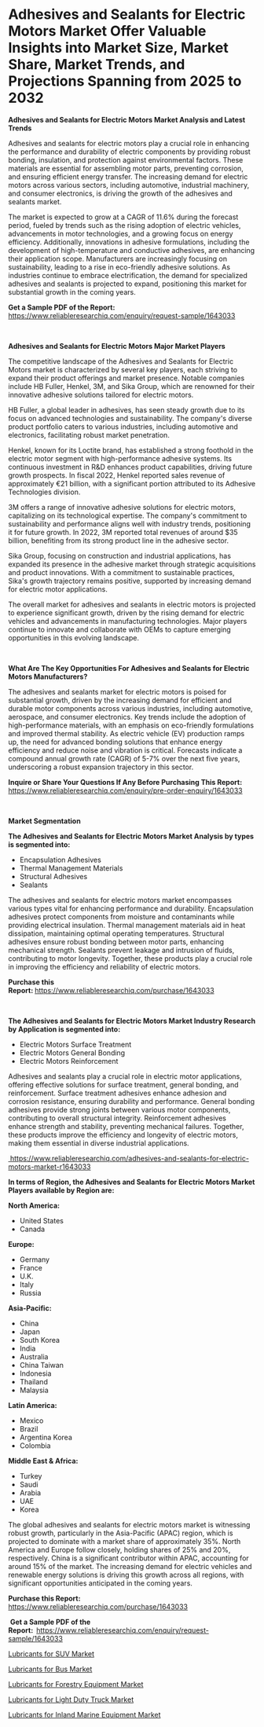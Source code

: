 <p><h1>Adhesives and Sealants for Electric Motors Market Offer Valuable Insights into Market Size, Market Share, Market Trends, and Projections Spanning from 2025 to 2032</h1></p><p><strong>Adhesives and Sealants for Electric Motors Market Analysis and Latest Trends</strong></p>
<p><p>Adhesives and sealants for electric motors play a crucial role in enhancing the performance and durability of electric components by providing robust bonding, insulation, and protection against environmental factors. These materials are essential for assembling motor parts, preventing corrosion, and ensuring efficient energy transfer. The increasing demand for electric motors across various sectors, including automotive, industrial machinery, and consumer electronics, is driving the growth of the adhesives and sealants market. </p><p>The market is expected to grow at a CAGR of 11.6% during the forecast period, fueled by trends such as the rising adoption of electric vehicles, advancements in motor technologies, and a growing focus on energy efficiency. Additionally, innovations in adhesive formulations, including the development of high-temperature and conductive adhesives, are enhancing their application scope. Manufacturers are increasingly focusing on sustainability, leading to a rise in eco-friendly adhesive solutions. As industries continue to embrace electrification, the demand for specialized adhesives and sealants is projected to expand, positioning this market for substantial growth in the coming years.</p></p>
<p><strong>Get a Sample PDF of the Report:&nbsp;</strong> <a href="https://www.reliableresearchiq.com/enquiry/request-sample/1643033?utm_campaign=104&utm_medium=2&utm_source=Github&utm_content=ia&utm_term=28032025&utm_id=adhesives-and-sealants-for-electric-motors">https://www.reliableresearchiq.com/enquiry/request-sample/1643033</a></p>
<p>&nbsp;</p>
<p><strong>Adhesives and Sealants for Electric Motors Major Market Players</strong></p>
<p><p>The competitive landscape of the Adhesives and Sealants for Electric Motors market is characterized by several key players, each striving to expand their product offerings and market presence. Notable companies include HB Fuller, Henkel, 3M, and Sika Group, which are renowned for their innovative adhesive solutions tailored for electric motors.</p><p>HB Fuller, a global leader in adhesives, has seen steady growth due to its focus on advanced technologies and sustainability. The company's diverse product portfolio caters to various industries, including automotive and electronics, facilitating robust market penetration.</p><p>Henkel, known for its Loctite brand, has established a strong foothold in the electric motor segment with high-performance adhesive systems. Its continuous investment in R&D enhances product capabilities, driving future growth prospects. In fiscal 2022, Henkel reported sales revenue of approximately €21 billion, with a significant portion attributed to its Adhesive Technologies division.</p><p>3M offers a range of innovative adhesive solutions for electric motors, capitalizing on its technological expertise. The company's commitment to sustainability and performance aligns well with industry trends, positioning it for future growth. In 2022, 3M reported total revenues of around $35 billion, benefiting from its strong product line in the adhesive sector.</p><p>Sika Group, focusing on construction and industrial applications, has expanded its presence in the adhesive market through strategic acquisitions and product innovations. With a commitment to sustainable practices, Sika's growth trajectory remains positive, supported by increasing demand for electric motor applications.</p><p>The overall market for adhesives and sealants in electric motors is projected to experience significant growth, driven by the rising demand for electric vehicles and advancements in manufacturing technologies. Major players continue to innovate and collaborate with OEMs to capture emerging opportunities in this evolving landscape.</p></p>
<p>&nbsp;</p>
<p><strong>What Are The Key Opportunities For Adhesives and Sealants for Electric Motors Manufacturers?</strong></p>
<p><p>The adhesives and sealants market for electric motors is poised for substantial growth, driven by the increasing demand for efficient and durable motor components across various industries, including automotive, aerospace, and consumer electronics. Key trends include the adoption of high-performance materials, with an emphasis on eco-friendly formulations and improved thermal stability. As electric vehicle (EV) production ramps up, the need for advanced bonding solutions that enhance energy efficiency and reduce noise and vibration is critical. Forecasts indicate a compound annual growth rate (CAGR) of 5-7% over the next five years, underscoring a robust expansion trajectory in this sector.</p></p>
<p><strong>Inquire or Share Your Questions If Any Before Purchasing This Report:</strong> <a href="https://www.reliableresearchiq.com/enquiry/pre-order-enquiry/1643033?utm_campaign=104&utm_medium=2&utm_source=Github&utm_content=ia&utm_term=28032025&utm_id=adhesives-and-sealants-for-electric-motors">https://www.reliableresearchiq.com/enquiry/pre-order-enquiry/1643033</a></p>
<p>&nbsp;</p>
<p><strong>Market Segmentation</strong></p>
<p><strong>The Adhesives and Sealants for Electric Motors Market Analysis by types is segmented into:</strong></p>
<p><ul><li>Encapsulation Adhesives</li><li>Thermal Management Materials</li><li>Structural Adhesives</li><li>Sealants</li></ul></p>
<p><p>The adhesives and sealants for electric motors market encompasses various types vital for enhancing performance and durability. Encapsulation adhesives protect components from moisture and contaminants while providing electrical insulation. Thermal management materials aid in heat dissipation, maintaining optimal operating temperatures. Structural adhesives ensure robust bonding between motor parts, enhancing mechanical strength. Sealants prevent leakage and intrusion of fluids, contributing to motor longevity. Together, these products play a crucial role in improving the efficiency and reliability of electric motors.</p></p>
<p><strong>Purchase this Report:&nbsp;</strong><a href="https://www.reliableresearchiq.com/purchase/1643033?utm_campaign=104&utm_medium=2&utm_source=Github&utm_content=ia&utm_term=28032025&utm_id=adhesives-and-sealants-for-electric-motors">https://www.reliableresearchiq.com/purchase/1643033</a></p>
<p>&nbsp;</p>
<p><strong>The Adhesives and Sealants for Electric Motors Market Industry Research by Application is segmented into:</strong></p>
<p><ul><li>Electric Motors Surface Treatment</li><li>Electric Motors General Bonding</li><li>Electric Motors Reinforcement</li></ul></p>
<p><p>Adhesives and sealants play a crucial role in electric motor applications, offering effective solutions for surface treatment, general bonding, and reinforcement. Surface treatment adhesives enhance adhesion and corrosion resistance, ensuring durability and performance. General bonding adhesives provide strong joints between various motor components, contributing to overall structural integrity. Reinforcement adhesives enhance strength and stability, preventing mechanical failures. Together, these products improve the efficiency and longevity of electric motors, making them essential in diverse industrial applications.</p></p>
<p><a href="https://www.reliableresearchiq.com/adhesives-and-sealants-for-electric-motors-market-r1643033?utm_campaign=104&utm_medium=2&utm_source=Github&utm_content=ia&utm_term=28032025&utm_id=adhesives-and-sealants-for-electric-motors">&nbsp;https://www.reliableresearchiq.com/adhesives-and-sealants-for-electric-motors-market-r1643033</a></p>
<p><strong>In terms of Region, the Adhesives and Sealants for Electric Motors Market Players available by Region are:</strong></p>
<p>
    <p> <strong> North America: </strong>
        <ul>
            <li>United States</li>
            <li>Canada</li>
        </ul>
        </p> 
    <p> <strong> Europe: </strong>
        <ul>
            <li>Germany</li>
            <li>France</li>
            <li>U.K.</li>
            <li>Italy</li>
            <li>Russia</li>
        </ul>
        </p> 
    <p> <strong> Asia-Pacific: </strong>
        <ul>
            <li>China</li>
            <li>Japan</li>
            <li>South Korea</li>
            <li>India</li>
            <li>Australia</li>
            <li>China Taiwan</li>
            <li>Indonesia</li>
            <li>Thailand</li>
            <li>Malaysia</li>
        </ul>
        </p> 
    <p> <strong> Latin America: </strong>
        <ul>
            <li>Mexico</li>
            <li>Brazil</li>
            <li>Argentina Korea</li>
            <li>Colombia</li>
        </ul>
        </p> 
    <p> <strong> Middle East & Africa: </strong>
        <ul>
            <li>Turkey</li>
            <li>Saudi</li>
            <li>Arabia</li>
            <li>UAE</li>
            <li>Korea</li>
        </ul>
    </p>
    </p>
<p><p>The global adhesives and sealants for electric motors market is witnessing robust growth, particularly in the Asia-Pacific (APAC) region, which is projected to dominate with a market share of approximately 35%. North America and Europe follow closely, holding shares of 25% and 20%, respectively. China is a significant contributor within APAC, accounting for around 15% of the market. The increasing demand for electric vehicles and renewable energy solutions is driving this growth across all regions, with significant opportunities anticipated in the coming years.</p></p>
<p><strong>Purchase this Report: </strong><a href="https://www.reliableresearchiq.com/purchase/1643033?utm_campaign=104&utm_medium=2&utm_source=Github&utm_content=ia&utm_term=28032025&utm_id=adhesives-and-sealants-for-electric-motors">https://www.reliableresearchiq.com/purchase/1643033</a></p>
<p>&nbsp;<strong>Get a Sample PDF of the Report:&nbsp;&nbsp;</strong><a href="https://www.reliableresearchiq.com/enquiry/request-sample/1643033?utm_campaign=104&utm_medium=2&utm_source=Github&utm_content=ia&utm_term=28032025&utm_id=adhesives-and-sealants-for-electric-motors">https://www.reliableresearchiq.com/enquiry/request-sample/1643033</a></p>
<p><strong></strong></p>
<p><p><a href="https://github.com/hoppeellia6b/Market-Research-Report-List-1/blob/main/lubricants-for-suv-market.md?utm_campaign=104&utm_medium=2&utm_source=Github&utm_content=ia&utm_term=28032025&utm_id=adhesives-and-sealants-for-electric-motors">Lubricants for SUV Market</a></p><p><a href="https://github.com/evraltandre36/Market-Research-Report-List-1/blob/main/lubricants-for-bus-market.md?utm_campaign=104&utm_medium=2&utm_source=Github&utm_content=ia&utm_term=28032025&utm_id=adhesives-and-sealants-for-electric-motors">Lubricants for Bus Market</a></p><p><a href="https://github.com/coricnzati/Market-Research-Report-List-1/blob/main/lubricants-for-forestry-equipment-market.md?utm_campaign=104&utm_medium=2&utm_source=Github&utm_content=ia&utm_term=28032025&utm_id=adhesives-and-sealants-for-electric-motors">Lubricants for Forestry Equipment Market</a></p><p><a href="https://github.com/kleyderoomes/Market-Research-Report-List-1/blob/main/lubricants-for-light-duty-truck-market.md?utm_campaign=104&utm_medium=2&utm_source=Github&utm_content=ia&utm_term=28032025&utm_id=adhesives-and-sealants-for-electric-motors">Lubricants for Light Duty Truck Market</a></p><p><a href="https://github.com/cavushjla/Market-Research-Report-List-1/blob/main/lubricants-for-inland-marine-equipment-market.md?utm_campaign=104&utm_medium=2&utm_source=Github&utm_content=ia&utm_term=28032025&utm_id=adhesives-and-sealants-for-electric-motors">Lubricants for Inland Marine Equipment Market</a></p></p>